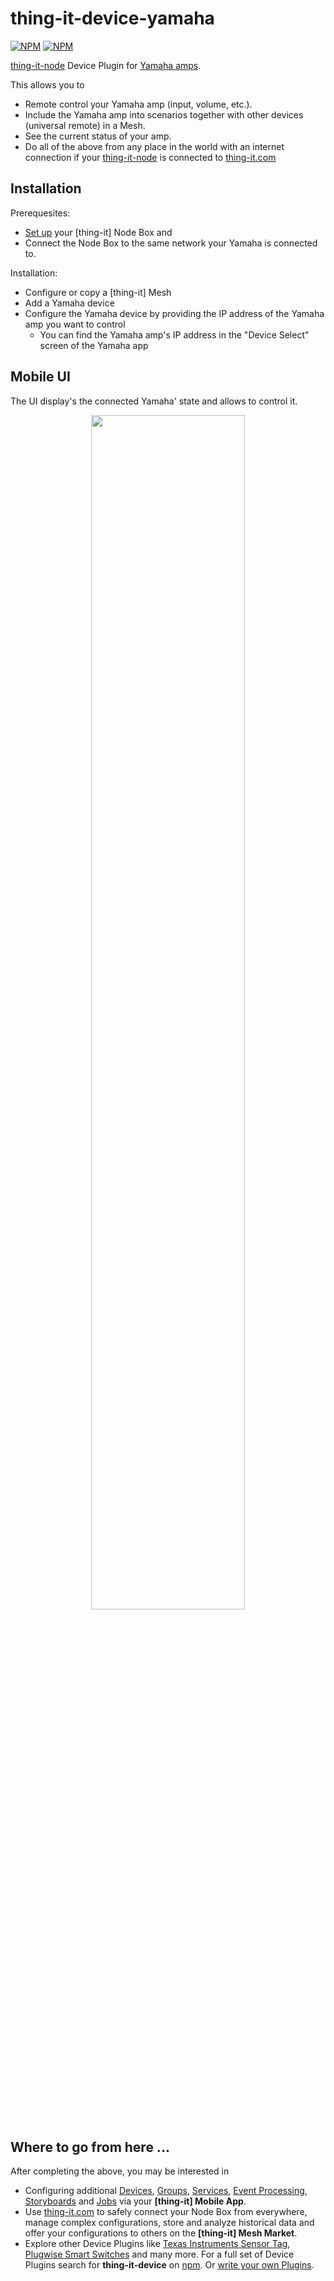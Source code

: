 # thing-it-device-yamaha

[![NPM](https://nodei.co/npm/thing-it-device-yamaha.png)](https://nodei.co/npm/thing-it-device-yamaha/)
[![NPM](https://nodei.co/npm-dl/thing-it-device-yamaha.png)](https://nodei.co/npm/thing-it-device-yamaha/)

[thing-it-node](https://github.com/marcgille/thing-it-node) Device Plugin for [Yamaha amps](www.yamaha.com).

This allows you to

* Remote control your Yamaha amp (input, volume, etc.).
* Include the Yamaha amp into scenarios together with other devices (universal remote) in a Mesh.
* See the current status of your amp.
* Do all of the above from any place in the world with an internet connection if your
  [thing-it-node](https://github.com/marcgille/thing-it-node) is connected to [thing-it.com](http://www.thing-it.com)


## Installation

Prerequesites:

* [Set up](http://www.thing-it.com/thing-it/index.html?document=gettingStarted#/documentationPanel) your [thing-it] Node Box and
* Connect the Node Box to the same network your Yamaha is connected to.


Installation:

* Configure or copy a [thing-it] Mesh
* Add a Yamaha device
* Configure the Yamaha device by providing the IP address of the Yamaha amp you want to control
    * You can find the Yamaha amp's IP address in the "Device Select" screen of the Yamaha app


## Mobile UI

The UI display's the connected Yamaha' state and allows to control it.

<p align="center"><a href="./documentation/images/thing-it-mobile-sonos-yamaha-.png"><img src="./documentation/images/thing-it-mobile-sonos-yamaha-.png" width="70%" height="70%"></a></p>

## Where to go from here ...

After completing the above, you may be interested in

* Configuring additional [Devices](https://www.thing-it.com/thing-it/#/documentationPanel/mobileClient/deviceConfiguration), 
[Groups](https://www.thing-it.com/thing-it/#/documentationPanel/mobileClient/groupConfiguration), 
[Services](https://www.thing-it.com/thing-it/#/documentationPanel/mobileClient/serviceConfiguration), 
[Event Processing](https://www.thing-it.com/thing-it/#/documentationPanel/mobileClient/eventConfiguration), 
[Storyboards](https://www.thing-it.com/thing-it/#/documentationPanel/mobileClient/storyboardConfiguration) and 
[Jobs](https://www.thing-it.com/thing-it/#/documentationPanel/mobileClient/jobConfiguration) via your **[thing-it] Mobile App**.
* Use [thing-it.com](https://www.thing-it.com) to safely connect your Node Box from everywhere, manage complex configurations, store and analyze historical data 
and offer your configurations to others on the **[thing-it] Mesh Market**.
* Explore other Device Plugins like [Texas Instruments Sensor Tag](https://www.npmjs.com/package/thing-it-device-ti-sensortag), [Plugwise Smart Switches](https://www.npmjs.com/package/thing-it-device-plugwise) and many more. For a full set of 
Device Plugins search for **thing-it-device** on [npm](https://www.npmjs.com/). Or [write your own Plugins](https://github.com/marcgille/thing-it-node/wiki/Plugin-Development-Concepts).
